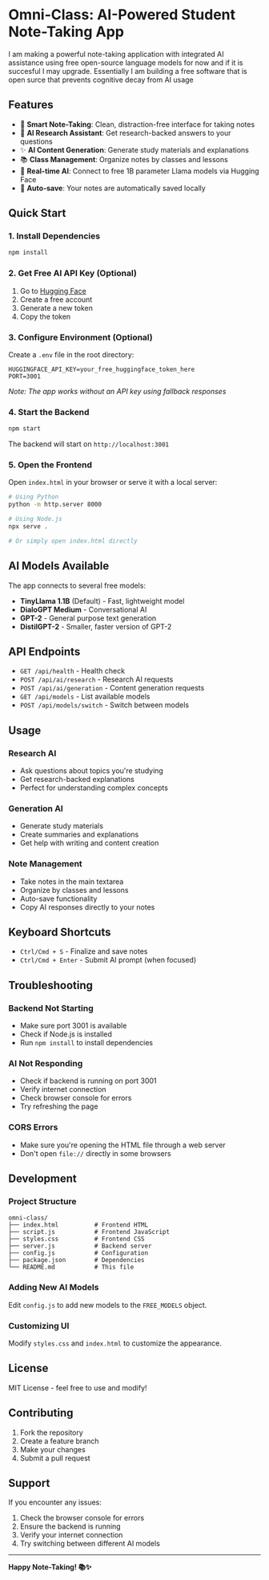 # Omni-Class: AI-Powered Student Note-Taking App

I am making a powerful note-taking application with integrated AI assistance using free open-source language models for now and if it is succesful I may upgrade. Essentially I am building a free software that is open surce that prevents cognitive decay from AI usage 

## Features

- 📝 **Smart Note-Taking**: Clean, distraction-free interface for taking notes
- 🤖 **AI Research Assistant**: Get research-backed answers to your questions
- ✨ **AI Content Generation**: Generate study materials and explanations
- 📚 **Class Management**: Organize notes by classes and lessons
- 🔄 **Real-time AI**: Connect to free 1B parameter Llama models via Hugging Face
- 💾 **Auto-save**: Your notes are automatically saved locally

## Quick Start

### 1. Install Dependencies

```bash
npm install
```

### 2. Get Free AI API Key (Optional)

1. Go to [Hugging Face](https://huggingface.co/settings/tokens)
2. Create a free account
3. Generate a new token
4. Copy the token

### 3. Configure Environment (Optional)

Create a `.env` file in the root directory:

```env
HUGGINGFACE_API_KEY=your_free_huggingface_token_here
PORT=3001
```

*Note: The app works without an API key using fallback responses*

### 4. Start the Backend

```bash
npm start
```

The backend will start on `http://localhost:3001`

### 5. Open the Frontend

Open `index.html` in your browser or serve it with a local server:

```bash
# Using Python
python -m http.server 8000

# Using Node.js
npx serve .

# Or simply open index.html directly
```

## AI Models Available

The app connects to several free models:

- **TinyLlama 1.1B** (Default) - Fast, lightweight model
- **DialoGPT Medium** - Conversational AI
- **GPT-2** - General purpose text generation
- **DistilGPT-2** - Smaller, faster version of GPT-2

## API Endpoints

- `GET /api/health` - Health check
- `POST /api/ai/research` - Research AI requests
- `POST /api/ai/generation` - Content generation requests
- `GET /api/models` - List available models
- `POST /api/models/switch` - Switch between models

## Usage

### Research AI
- Ask questions about topics you're studying
- Get research-backed explanations
- Perfect for understanding complex concepts

### Generation AI
- Generate study materials
- Create summaries and explanations
- Get help with writing and content creation

### Note Management
- Take notes in the main textarea
- Organize by classes and lessons
- Auto-save functionality
- Copy AI responses directly to your notes

## Keyboard Shortcuts

- `Ctrl/Cmd + S` - Finalize and save notes
- `Ctrl/Cmd + Enter` - Submit AI prompt (when focused)

## Troubleshooting

### Backend Not Starting
- Make sure port 3001 is available
- Check if Node.js is installed
- Run `npm install` to install dependencies

### AI Not Responding
- Check if backend is running on port 3001
- Verify internet connection
- Check browser console for errors
- Try refreshing the page

### CORS Errors
- Make sure you're opening the HTML file through a web server
- Don't open `file://` directly in some browsers

## Development

### Project Structure
```
omni-class/
├── index.html          # Frontend HTML
├── script.js           # Frontend JavaScript
├── styles.css          # Frontend CSS
├── server.js           # Backend server
├── config.js           # Configuration
├── package.json        # Dependencies
└── README.md           # This file
```

### Adding New AI Models
Edit `config.js` to add new models to the `FREE_MODELS` object.

### Customizing UI
Modify `styles.css` and `index.html` to customize the appearance.

## License

MIT License - feel free to use and modify!

## Contributing

1. Fork the repository
2. Create a feature branch
3. Make your changes
4. Submit a pull request

## Support

If you encounter any issues:
1. Check the browser console for errors
2. Ensure the backend is running
3. Verify your internet connection
4. Try switching between different AI models

---

**Happy Note-Taking! 📚✨**
